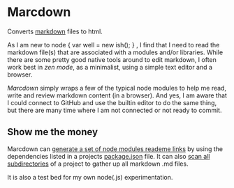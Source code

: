 <link href="public/css/marcdown.css" rel="stylesheet"></link>

# Marcdown

Converts [markdown](http://daringfireball.net/projects/markdown/) files to html.

As I am new to node { var well = new ish(); } , I find that I need to read the markdown file(s) that
are associated with a modules and/or libraries. While there are some pretty good native tools around
to edit markdown, I often work best in *zen mode*, as a minimalist, using a simple text editor
and a browser.

*Marcdown* simply wraps a few of the typical node modules to help me read, write and review markdown 
content (in a browser). And yes, I am aware that I could connect to GitHub and use the builtin editor
to do the same thing, but there are many time where I am not connected or not ready to commit.

## Show me the money

Marcdown can [generate a set of node modules reademe links](./packages.md) by using the dependencies 
listed in a projects [package.json](./package.json) file. It can also [scan all subdirectories](./subdirs.md) 
of a project to gather up all markdown .md files.

It is also a test bed for my own node(.js) experimentation.


